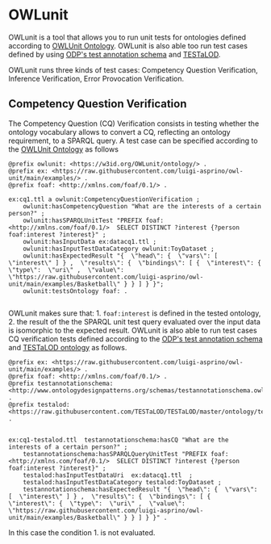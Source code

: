 # OWLunit	

OWLunit is a tool that allows you to run unit tests for ontologies defined according to [OWLUnit Ontology](https://w3id.org/owlunit/ontology). OWLunit is also able too run test cases defined by using [ODP's test annotation schema](http://www.ontologydesignpatterns.org/schemas/testannotationschema.owl) and [TESTaLOD](https://github.com/TESTaLOD/TESTaLOD).

OWLunit runs three kinds of test cases: Competency Question Verification, Inference Verification, Error Provocation Verification.

## Competency Question Verification

The Competency Question (CQ) Verification  consists in testing whether the ontology vocabulary allows to convert a CQ, reflecting an ontology requirement, to a SPARQL query. 
A test case can be specified according to the [OWLUnit Ontology](https://w3id.org/owlunit/ontology) as follows

```
@prefix owlunit: <https://w3id.org/OWLunit/ontology/> .
@prefix ex: <https://raw.githubusercontent.com/luigi-asprino/owl-unit/main/examples/> .
@prefix foaf: <http://xmlns.com/foaf/0.1/> .

ex:cq1.ttl a owlunit:CompetencyQuestionVerification ;
 	owlunit:hasCompetencyQuestion "What are the interests of a certain person?" ;
 	owlunit:hasSPARQLUnitTest "PREFIX foaf: <http://xmlns.com/foaf/0.1/>  SELECT DISTINCT ?interest {?person foaf:interest ?interest}" ;
	owlunit:hasInputData ex:datacq1.ttl ;
	owlunit:hasInputTestDataCategory owlunit:ToyDataset ;
	owlunit:hasExpectedResult "{  \"head\": {  \"vars\": [  \"interest\" ] } ,  \"results\": {  \"bindings\": [ {  \"interest\": {  \"type\":  \"uri\" ,  \"value\":  \"https://raw.githubusercontent.com/luigi-asprino/owl-unit/main/examples/Basketball\" } } ] } }";
	owlunit:testsOntology foaf: .
	
```


OWLunit makes sure that: 1. ``foaf:interest`` is defined in  the tested ontology, 2. the result of the the SPARQL unit test query evaluated over the input data is isomorphic to the expected result.
OWLunit is also able to run test cases CQ verification tests defined according to the [ODP's test annotation schema](http://www.ontologydesignpatterns.org/schemas/testannotationschema.owl) and [TESTaLOD ontology](https://github.com/TESTaLOD/TESTaLOD) as follows.


```
@prefix ex: <https://raw.githubusercontent.com/luigi-asprino/owl-unit/main/examples/> .
@prefix foaf: <http://xmlns.com/foaf/0.1/> .
@prefix testannotationschema: <http://www.ontologydesignpatterns.org/schemas/testannotationschema.owl#> .
@prefix testalod: <https://raw.githubusercontent.com/TESTaLOD/TESTaLOD/master/ontology/testalod.owl#> .


ex:cq1-testalod.ttl  testannotationschema:hasCQ "What are the interests of a certain person?" ;
 	testannotationschema:hasSPARQLQueryUnitTest "PREFIX foaf: <http://xmlns.com/foaf/0.1/>  SELECT DISTINCT ?interest {?person foaf:interest ?interest}" ;
	testalod:hasInputTestDataUri  ex:datacq1.ttl  ;
	testalod:hasInputTestDataCategory testalod:ToyDataset ;
	testannotationschema:hasExpectedResult "{  \"head\": {  \"vars\": [  \"interest\" ] } ,  \"results\": {  \"bindings\": [ {  \"interest\": {  \"type\":  \"uri\" ,  \"value\":  \"https://raw.githubusercontent.com/luigi-asprino/owl-unit/main/examples/Basketball\" } } ] } }" .
```

In this case the condition 1. is not evaluated.
	
